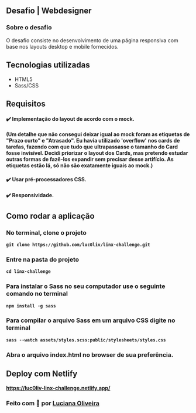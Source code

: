 ## Desafio | Webdesigner

### Sobre o desafio
O desafio consiste no desenvolvimento de uma página responsiva com base nos layouts desktop e mobile fornecidos.

## Tecnologias utilizadas

- HTML5
- Sass/CSS 

## Requisitos
#### :heavy_check_mark: Implementação do layout de acordo com o mock. <br><b> 
(Um detalhe que não consegui deixar igual ao mock foram as etiquetas de "Prazo curto" e "Atrasado".
Eu havia utilizado 'overflow' nos cards de tarefas, fazendo com que tudo que ultrapassasse o tamanho do Card fosse invisível. 
Decidi priorizar o layout dos Cards, mas pretendo estudar outras formas de fazê-los expandir sem precisar desse artifício.
As etiquetas estão lá, só não são exatamente iguais ao mock.) 
#### :heavy_check_mark:  Usar pré-processadores CSS. 
#### :heavy_check_mark: Responsividade. 

## Como rodar a aplicação

### No terminal, clone o projeto
`git clone https://github.com/luc0liv/linx-challenge.git`

### Entre na pasta do projeto
`cd linx-challenge`

### Para instalar o Sass no seu computador use o seguinte comando no terminal
`npm install -g sass`

### Para compilar o arquivo Sass em um arquivo CSS digite no terminal
`sass --watch assets/styles.scss:public/stylesheets/styles.css`

### Abra o arquivo index.html no browser de sua preferência.

## Deploy com Netlify

https://luc0liv-linx-challenge.netlify.app/

### Feito com :heart_decoration: por <a href="https://github.com/luc0liv">Luciana Oliveira</a>
